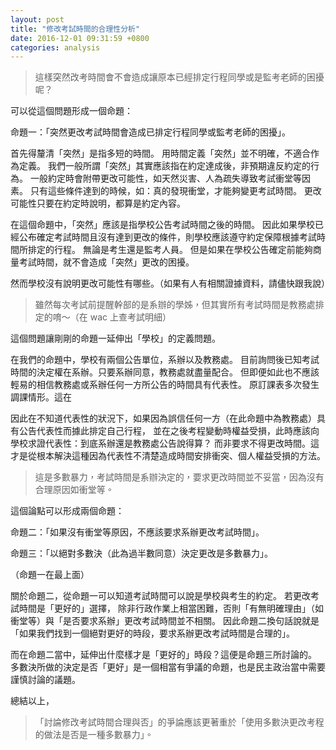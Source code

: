 ```yaml
---
layout: post
title: "修改考試時間的合理性分析"
date: 2016-12-01 09:31:59 +0800
categories: analysis
---
```

> <span lang="zh-Hant">這樣突然改考時間會不會造成讓原本已經排定行程同學或是監考老師的困擾呢？</span>

可以從這個問題形成一個命題：

命題一：「突然更改考試時間會造成已排定行程同學或監考老師的困擾」。

首先得釐清「突然」是指多短的時間。
用時間定義「突然」並不明確，不適合作為定義。
我們一般所謂「突然」其實應該指在約定達成後，非預期違反約定的行為。
一般約定時會附帶更改可能性，如天然災害、人為疏失導致考試衝堂等因素。
只有這些條件達到的時候，如：真的發現衝堂，才能夠變更考試時間。
更改可能性只要在約定時說明，都算是約定內容。

在這個命題中，「突然」應該是指學校公告考試時間之後的時間。
因此如果學校已經公布確定考試時間且沒有達到更改的條件，則學校應該遵守約定保障根據考試時間所排定的行程。
無論是考生還是監考人員。
但是如果在學校公告確定前能夠商量考試時間，就不會造成「突然」更改的困擾。

然而學校沒有說明更改可能性有哪些。（如果有人有相關證據資料，請儘快跟我說）

> <span lang="zh-Hant">雖然每次考試前提醒幹部的是系辦的學姊，但其實所有考試時間是教務處排定的唷～（在 </span>wac<span lang="zh-Hant"> 上查考試明細）</span>

這個問題讓剛剛的命題一延伸出「學校」的定義問題。

在我們的命題中，學校有兩個公告單位，系辦以及教務處。
目前詢問後已知考試時間的決定權在系辦。只要系辦同意，教務處就盡量配合。
但即便如此也不應該輕易的相信教務處或系辦任何一方所公告的時間具有代表性。
原訂課表多次發生調課情形。這在

因此在不知道代表性的狀況下，如果因為誤信任何一方（在此命題中為教務處）具有公告代表性而據此排定自己行程，
並在之後考程變動時權益受損，此時應該向學校求證代表性：到底系辦還是教務處公告說得算？
而非要求不得更改時間。這才是從根本解決這種因為代表性不清楚造成時間安排衝突、個人權益受損的方法。

> <span lang="zh-Hant">這是多數暴力，考試時間是系辦決定的，要求更改時間並不妥當，因為沒有合理原因如衝堂等。</span>

這個論點可以形成兩個命題：

命題二：「如果沒有衝堂等原因，不應該要求系辦更改考試時間」。

命題三：「以絕對多數決（此為過半數同意）決定更改是多數暴力」。

（命題一在最上面）

關於命題二，從命題一可以知道考試時間可以說是學校與考生的約定。
若更改考試時間是「更好的」選擇，
除非行政作業上相當困難，否則「有無明確理由」（如衝堂等）與「是否要求系辦」更改考試時間並不相關。
因此命題二換句話說就是「如果我們找到一個絕對更好的時段，要求系辦更改考試時間是合理的」。

而在命題二當中，延伸出什麼樣才是「更好的」時段？這便是命題三所討論的。
多數決所做的決定是否「更好」是一個相當有爭議的命題，也是民主政治當中需要謹慎討論的議題。

總結以上，

> <span lang="zh-Hant">「討論修改考試時間合理與否」的爭論應該更著重於「使用多數決更改考程的做法是否是一種多數暴力」。</span>
